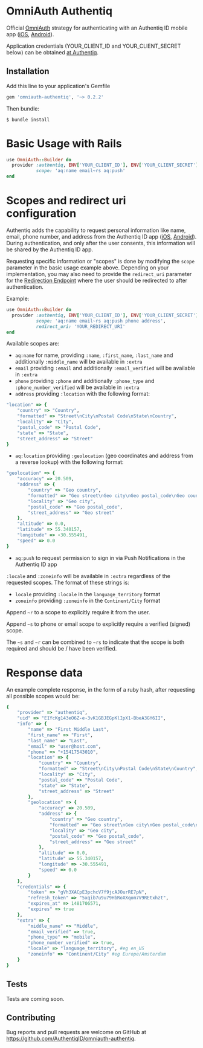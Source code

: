 # OmniAuth Authentiq

Official [OmniAuth](https://github.com/omniauth/omniauth/wiki) strategy for authenticating with an  Authentiq ID mobile app ([iOS](https://itunes.apple.com/us/app/authentiq-id/id964932341),  [Android](https://play.google.com/store/apps/details?id=com.authentiq.authentiqid)).

Application credentials (YOUR_CLIENT_ID and YOUR_CLIENT_SECRET below) can be obtained [at Authentiq](https://www.authentiq.com/register/?utm_source=github&utm_medium=readme&utm_campaign=omniauth).

## Installation

Add this line to your application's Gemfile

```ruby
gem 'omniauth-authentiq', '~> 0.2.2'
```

Then bundle:

    $ bundle install

# Basic Usage with Rails

```ruby
use OmniAuth::Builder do
  provider :authentiq, ENV['YOUR_CLIENT_ID'], ENV['YOUR_CLIENT_SECRET'],
           scope: 'aq:name email~rs aq:push'
end
```

# Scopes and redirect uri configuration

Authentiq adds the capability to request personal information like name, email, phone number, and address from the Authentiq ID app ([iOS](https://itunes.apple.com/us/app/authentiq-id/id964932341),  [Android](https://play.google.com/store/apps/details?id=com.authentiq.authentiqid)).
During authentication, and only after the user consents, this information will be shared by the Authentiq ID app.

Requesting specific information or "scopes" is done by modifying the `scope` parameter in the basic usage example above.
Depending on your implementation, you may also need to provide the `redirect_uri` parameter for the [Redirection Endpoint](https://tools.ietf.org/html/rfc6749#section-3.1.2) where the user should be redirected to after authentication.

Example:
```ruby
use OmniAuth::Builder do
  provider :authentiq, ENV['YOUR_CLIENT_ID'], ENV['YOUR_CLIENT_SECRET'], 
           scope: 'aq:name email~rs aq:push phone address',
           redirect_uri: 'YOUR_REDIRECT_URI'
end
```

Available scopes are: 
- `aq:name` for name, providing `:name`, `:first_name`, `:last_name` and additionally `:middle_name` will be available in `:extra`
- `email` providing `:email` and additionally `:email_verified` will be available in `:extra`
- `phone` providing `:phone` and additionally `:phone_type` and `:phone_number_verified` will be available in `:extra`
- `address` providing `:location` with the following format: 
```ruby
"location" => {
    "country" => "Country",
    "formatted" => "Street\nCity\nPostal Code\nState\nCountry",
    "locality" => "City",
    "postal_code" => "Postal Code",
    "state" => "State",
    "street_address" => "Street"
}
```
- `aq:location` providing `:geolocation` (geo coordinates and address from a reverse lookup) with the following format: 
```ruby
"geolocation" => {
    "accuracy" => 20.509,
    "address" => {
        "country" => "Geo country",
        "formatted" => "Geo street\nGeo city\nGeo postal_code\nGeo country",
        "locality" => "Geo city",
        "postal_code" => "Geo postal_code",
        "street_address" => "Geo street"
    },
    "altitude" => 0.0,
    "latitude" => 55.340157,
    "longitude" => -30.555491,
    "speed" => 0.0
}
```
- `aq:push` to request permission to sign in via Push Notifications in the Authentiq ID app

`:locale` and `:zoneinfo` will be available in `:extra` regardless of the requested scopes. The format of these strings is:
- `locale` providing `:locale` in the `language_territory` format
- `zoneinfo` providing `:zoneinfo` in the `Continent/City` format

Append `~r` to a scope to explicitly require it from the user.

Append `~s` to phone or email scope to explicitly require a verified (signed) scope.

The `~s` and `~r` can be combined to `~rs` to indicate that the scope is both required and should be / have been verified.

# Response data
An example complete response, in the form of a ruby hash, after requesting all possible scopes would be:

```ruby
{
    "provider" => "authentiq",
    "uid" => "E1YcKg143eO6Z-e-3vK1GBJEGpKlIpX1-BbeA3GY6II",
    "info" => {
        "name" => "First Middle Last",
        "first_name" => "First",
        "last_name" => "Last",
        "email" => "user@host.com",
        "phone" => "+15417543010",
        "location" => {
            "country" => "Country",
            "formatted" => "Street\nCity\nPostal Code\nState\nCountry",
            "locality" => "City",
            "postal_code" => "Postal Code",
            "state" => "State",
            "street_address" => "Street"
        },
        "geolocation" => {
            "accuracy" => 20.509,
            "address" => {
                "country" => "Geo country",
                "formatted" => "Geo street\nGeo city\nGeo postal_code\nGeo country",
                "locality" => "Geo city",
                "postal_code" => "Geo postal_code",
                "street_address" => "Geo street"
            },
            "altitude" => 0.0,
            "latitude" => 55.340157,
            "longitude" => -30.555491,
            "speed" => 0.0
        }
    },
    "credentials" => {
        "token" => "gVh3XACpE3pchcV7f9jcAJOurRE7pN",
        "refresh_token" => "5xqib7u9u79HbRoXXqom7V9REtxhzt",
        "expires_at" => 1481706571,
        "expires" => true
    },
    "extra" => {
        "middle_name" => "Middle",
        "email_verified" => true,
        "phone_type" => "mobile",
        "phone_number_verified" => true,
        "locale" => "language_territory", #eg en_US
        "zoneinfo" => "Continent/City" #eg Europe/Amsterdam
    }
}
```


## Tests

Tests are coming soon.

## Contributing

Bug reports and pull requests are welcome on GitHub at https://github.com/AuthentiqID/omniauth-authentiq.
